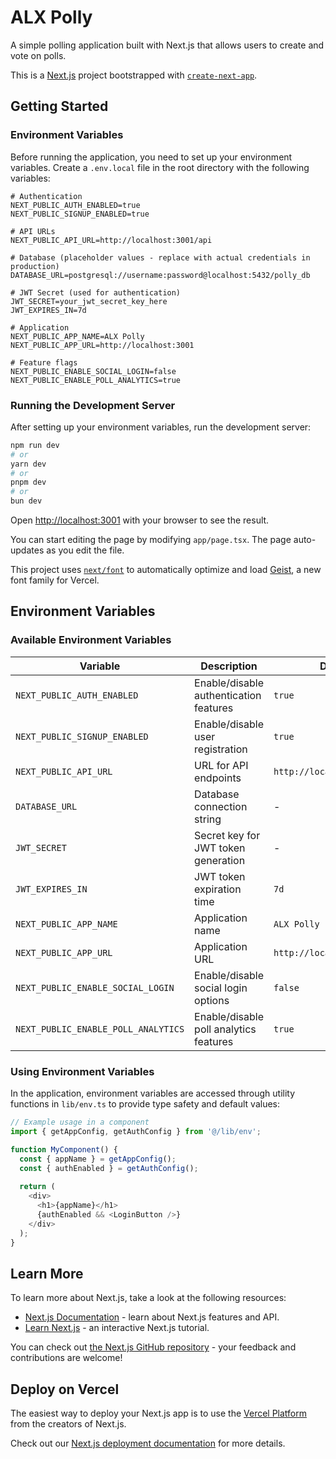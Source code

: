 # ALX Polly

A simple polling application built with Next.js that allows users to create and vote on polls.

This is a [Next.js](https://nextjs.org) project bootstrapped with [`create-next-app`](https://nextjs.org/docs/app/api-reference/cli/create-next-app).

## Getting Started

### Environment Variables

Before running the application, you need to set up your environment variables. Create a `.env.local` file in the root directory with the following variables:

```
# Authentication
NEXT_PUBLIC_AUTH_ENABLED=true
NEXT_PUBLIC_SIGNUP_ENABLED=true

# API URLs
NEXT_PUBLIC_API_URL=http://localhost:3001/api

# Database (placeholder values - replace with actual credentials in production)
DATABASE_URL=postgresql://username:password@localhost:5432/polly_db

# JWT Secret (used for authentication)
JWT_SECRET=your_jwt_secret_key_here
JWT_EXPIRES_IN=7d

# Application
NEXT_PUBLIC_APP_NAME=ALX Polly
NEXT_PUBLIC_APP_URL=http://localhost:3001

# Feature flags
NEXT_PUBLIC_ENABLE_SOCIAL_LOGIN=false
NEXT_PUBLIC_ENABLE_POLL_ANALYTICS=true
```

### Running the Development Server

After setting up your environment variables, run the development server:

```bash
npm run dev
# or
yarn dev
# or
pnpm dev
# or
bun dev
```

Open [http://localhost:3001](http://localhost:3001) with your browser to see the result.

You can start editing the page by modifying `app/page.tsx`. The page auto-updates as you edit the file.

This project uses [`next/font`](https://nextjs.org/docs/app/building-your-application/optimizing/fonts) to automatically optimize and load [Geist](https://vercel.com/font), a new font family for Vercel.

## Environment Variables

### Available Environment Variables

| Variable | Description | Default |
|----------|-------------|--------|
| `NEXT_PUBLIC_AUTH_ENABLED` | Enable/disable authentication features | `true` |
| `NEXT_PUBLIC_SIGNUP_ENABLED` | Enable/disable user registration | `true` |
| `NEXT_PUBLIC_API_URL` | URL for API endpoints | `http://localhost:3001/api` |
| `DATABASE_URL` | Database connection string | - |
| `JWT_SECRET` | Secret key for JWT token generation | - |
| `JWT_EXPIRES_IN` | JWT token expiration time | `7d` |
| `NEXT_PUBLIC_APP_NAME` | Application name | `ALX Polly` |
| `NEXT_PUBLIC_APP_URL` | Application URL | `http://localhost:3001` |
| `NEXT_PUBLIC_ENABLE_SOCIAL_LOGIN` | Enable/disable social login options | `false` |
| `NEXT_PUBLIC_ENABLE_POLL_ANALYTICS` | Enable/disable poll analytics features | `true` |

### Using Environment Variables

In the application, environment variables are accessed through utility functions in `lib/env.ts` to provide type safety and default values:

```typescript
// Example usage in a component
import { getAppConfig, getAuthConfig } from '@/lib/env';

function MyComponent() {
  const { appName } = getAppConfig();
  const { authEnabled } = getAuthConfig();
  
  return (
    <div>
      <h1>{appName}</h1>
      {authEnabled && <LoginButton />}
    </div>
  );
}
```

## Learn More

To learn more about Next.js, take a look at the following resources:

- [Next.js Documentation](https://nextjs.org/docs) - learn about Next.js features and API.
- [Learn Next.js](https://nextjs.org/learn) - an interactive Next.js tutorial.

You can check out [the Next.js GitHub repository](https://github.com/vercel/next.js) - your feedback and contributions are welcome!

## Deploy on Vercel

The easiest way to deploy your Next.js app is to use the [Vercel Platform](https://vercel.com/new?utm_medium=default-template&filter=next.js&utm_source=create-next-app&utm_campaign=create-next-app-readme) from the creators of Next.js.

Check out our [Next.js deployment documentation](https://nextjs.org/docs/app/building-your-application/deploying) for more details.
